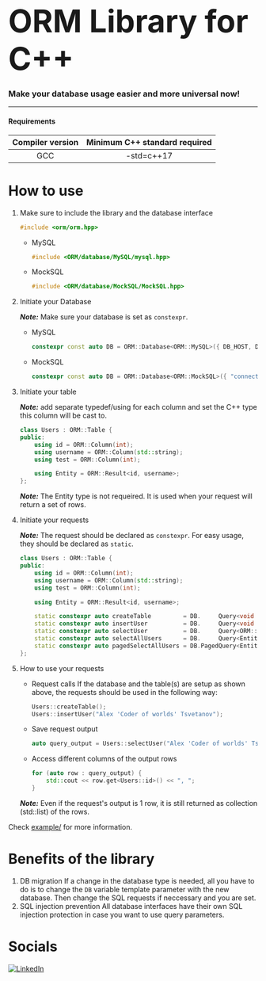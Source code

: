 # <span style="font-size: 2.25em;">ORM Library for C++</span>
### Make your database usage easier and more universal now!
<hr>

#### Requirements
| Compiler version | Minimum C++ standard required |
|:----------------:|:-----------------------------:|
| GCC              | -std=c++17                    |

# How to use

1. Make sure to include the library and the database interface

    ```cpp
    #include <orm/orm.hpp>
    ```
    - MySQL
        ```cpp
        #include <ORM/database/MySQL/mysql.hpp>
        ```
    - MockSQL
        ```cpp
        #include <ORM/database/MockSQL/MockSQL.hpp>
        ```
    
2. Initiate your Database
    
    **_Note:_** Make sure your database is set as ``constexpr``.

    - MySQL
        ```cpp
        constexpr const auto DB = ORM::Database<ORM::MySQL>({ DB_HOST, DB_USERNAME, DB_PASSWORD, DB_NAME, DB_PORT, nullptr, 0 });
        ``` 
    - MockSQL
        ```cpp
        constexpr const auto DB = ORM::Database<ORM::MockSQL>({ "connection string" });
        ```
    
3. Initiate your table
    
    **_Note:_** add separate typedef/using for each column and set the C++ type this column will be cast to.
    
    ```cpp
    class Users : ORM::Table {
    public:
        using id = ORM::Column(int);
        using username = ORM::Column(std::string);
        using test = ORM::Column(int);
    
        using Entity = ORM::Result<id, username>;
    };
    ```

    **_Note:_** The Entity type is not requeired. It is used when your request will return a set of rows.

4. Initiate your requests
    
    **_Note:_** The request should be declared as ``constexpr``. For easy usage, they should be declared as ``static``.

    ```cpp
    class Users : ORM::Table {
    public:
        using id = ORM::Column(int);
        using username = ORM::Column(std::string);
        using test = ORM::Column(int);
    
        using Entity = ORM::Result<id, username>;
    
        static constexpr auto createTable         = DB.     Query<void                         >("CREATE TABLE IF NOT EXISTS Users (id INT UNSIGNED AUTO_INCREMENT PRIMARY KEY, username VARCHAR(1024) NOT NULL);");
        static constexpr auto insertUser          = DB.     Query<void           , username    >("INSERT INTO Users (username) VALUES (?)");
        static constexpr auto selectUser          = DB.     Query<ORM::Result<id>, username    >("SELECT Users.id FROM Users WHERE Users.username=?");
        static constexpr auto selectAllUsers      = DB.     Query<Entity                       >("SELECT Users.id, Users.username FROM Users");
        static constexpr auto pagedSelectAllUsers = DB.PagedQuery<Entity                       >("SELECT Users.id, Users.username FROM Users");
    };
    ```
    
5. How to use your requests
    - Request calls
        If the database and the table(s) are setup as shown above, the requests should be used in the following way:
        ```cpp
        Users::createTable();
        Users::insertUser("Alex 'Coder of worlds' Tsvetanov");
        ```
    - Save request output
        ```cpp
        auto query_output = Users::selectUser("Alex 'Coder of worlds' Tsvetanov");
        ```
    - Access different columns of the output rows
        ```cpp
        for (auto row : query_output) {
            std::cout << row.get<Users::id>() << ", ";
        }
        ```
    **_Note:_** Even if the request's output is 1 row, it is still returned as collection (std::list) of the rows.

Check [example/](https://github.com/WebFrame/ORM-Abstract/blob/master/example) for more information.

# Benefits of the library
1. DB migration
    If a change in the database type is needed, all you have to do is to change the ``DB`` variable template parameter with the new database. Then change the SQL requests if neccessary and you are set.
1. SQL injection prevention
    All database interfaces have their own SQL injection protection in case you want to use query parameters.   

# Socials
[![LinkedIn](https://img.shields.io/badge/linkedin-%230077B5.svg?logo=linkedin&logoColor=white)](https://www.linkedin.com/in/alex-tsvetanov/)